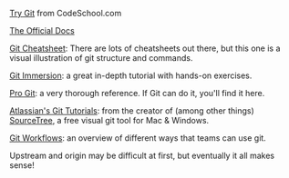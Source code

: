 [Try Git](https://try.github.io) from CodeSchool.com

[The Official Docs](http://git-scm.com/doc)

[Git Cheatsheet](http://ndpsoftware.com/git-cheatsheet.html): There are lots of cheatsheets out there, but this one is a visual illustration of git structure and commands.

[Git Immersion](http://gitimmersion.com/): a great in-depth tutorial with hands-on exercises.

[Pro Git](http://git-scm.com/book/en/v2): a very thorough reference. If Git can do it, you'll find it here.

[Atlassian's Git Tutorials](https://www.atlassian.com/git/tutorials"): from the creator of (among other things) [SourceTree](https://www.atlassian.com/software/sourcetree/overview), a free visual git tool for Mac &amp; Windows.

[Git Workflows](https://www.atlassian.com/git/tutorials/comparing-workflows/#!workflow-gitflow): an overview of different ways that teams can use git.

Upstream and origin may be difficult at first, but eventually it all makes sense!
